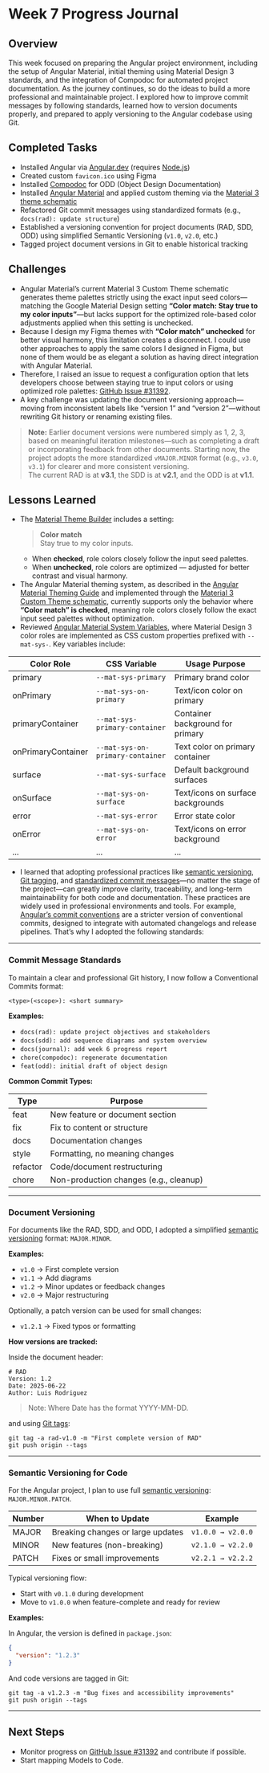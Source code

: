 # Week 7 Progress Journal  

## Overview 
This week focused on preparing the Angular project environment, including the setup of Angular Material, initial theming using Material Design 3 standards, and the integration of Compodoc for automated project documentation.
As the journey continues, so do the ideas to build a more professional and maintainable project. I explored how to improve commit messages by following standards, learned how to version documents properly, and prepared to apply versioning to the Angular codebase using Git.

## Completed Tasks
- Installed Angular via [Angular.dev](https://angular.dev/installation) (requires [Node.js](https://nodejs.org/en/download))  
- Created custom `favicon.ico` using Figma  
- Installed [Compodoc](https://compodoc.app/guides/installation.html) for ODD (Object Design Documentation)  
- Installed [Angular Material](https://material.angular.dev/guide/getting-started) and applied custom theming via the [Material 3 theme schematic](https://github.com/angular/components/blob/main/src/material/schematics/ng-generate/theme-color/README.md)
- Refactored Git commit messages using standardized formats (e.g., `docs(rad): update structure`)
- Established a versioning convention for project documents (RAD, SDD, ODD) using simplified Semantic Versioning (`v1.0`, `v2.0`, etc.)
- Tagged project document versions in Git to enable historical tracking

## Challenges  
- Angular Material’s current Material 3 Custom Theme schematic generates theme palettes strictly using the exact input seed colors—matching the Google Material Design setting **“Color match: Stay true to my color inputs”**—but lacks support for the optimized role-based color adjustments applied when this setting is unchecked.  
- Because I design my Figma themes with **“Color match” unchecked** for better visual harmony, this limitation creates a disconnect. I could use other approaches to apply the same colors I designed in Figma, but none of them would be as elegant a solution as having direct integration with Angular Material.  
- Therefore, I raised an issue to request a configuration option that lets developers choose between staying true to input colors or using optimized role palettes: [GitHub Issue #31392](https://github.com/angular/components/issues/31392#event-18258603669).
- A key challenge was updating the document versioning approach—moving from inconsistent labels like “version 1” and “version 2”—without rewriting Git history or renaming existing files.
> **Note:** Earlier document versions were numbered simply as 1, 2, 3, based on meaningful iteration milestones—such as completing a draft or incorporating feedback from other documents. Starting now, the project adopts the more standardized `vMAJOR.MINOR` format (e.g., `v3.0`, `v3.1`) for clearer and more consistent versioning.  
> The current RAD is at **v3.1**, the SDD is at **v2.1**, and the ODD is at **v1.1**.

## Lessons Learned 
- The [Material Theme Builder](https://material-foundation.github.io/material-theme-builder/) includes a setting:
  > **Color match**  
  > Stay true to my color inputs.
  - When **checked**, role colors closely follow the input seed palettes.  
  - When **unchecked**, role colors are optimized — adjusted for better contrast and visual harmony. 
- The Angular Material theming system, as described in the [Angular Material Theming Guide](https://material.angular.dev/guide/theming#pre-built-themes) and implemented through the [Material 3 Custom Theme schematic](https://github.com/angular/components/blob/main/src/material/schematics/ng-generate/theme-color/README.md), currently supports only the behavior where **“Color match” is checked**, meaning role colors closely follow the exact input seed palettes without optimization.
- Reviewed [Angular Material System Variables](https://material.angular.dev/guide/system-variables), where Material Design 3 color roles are implemented as CSS custom properties prefixed with `--mat-sys-`. Key variables include:

| Color Role          | CSS Variable                     | Usage Purpose                     |
|---------------------|----------------------------------|-----------------------------------|
| primary             | `--mat-sys-primary`              | Primary brand color               |
| onPrimary           | `--mat-sys-on-primary`           | Text/icon color on primary        |
| primaryContainer    | `--mat-sys-primary-container`    | Container background for primary  |
| onPrimaryContainer  | `--mat-sys-on-primary-container` | Text color on primary container   |
| surface             | `--mat-sys-surface`              | Default background surfaces       |
| onSurface           | `--mat-sys-on-surface`           | Text/icons on surface backgrounds |
| error               | `--mat-sys-error`                | Error state color                 |
| onError             | `--mat-sys-on-error`             | Text/icons on error background    |
| ...                 | ...                              | ...                               |

- I learned that adopting professional practices like [semantic versioning](https://semver.org/), [Git tagging](https://git-scm.com/book/en/v2/Git-Basics-Tagging), and [standardized commit messages](https://www.conventionalcommits.org/en/v1.0.0/)—no matter the stage of the project—can greatly improve clarity, traceability, and long-term maintainability for both code and documentation. These practices are widely used in professional environments and tools. For example, [Angular’s commit conventions](https://github.com/angular/angular/blob/main/CONTRIBUTING.md#commit) are a stricter version of conventional commits, designed to integrate with automated changelogs and release pipelines. That’s why I adopted the following standards:

---

### Commit Message Standards  
To maintain a clear and professional Git history, I now follow a Conventional Commits format:

```
<type>(<scope>): <short summary>
```

**Examples:**

- `docs(rad): update project objectives and stakeholders`
- `docs(sdd): add sequence diagrams and system overview`
- `docs(journal): add week 6 progress report`
- `chore(compodoc): regenerate documentation`
- `feat(odd): initial draft of object design`

**Common Commit Types:**

| Type      | Purpose                                |
|-----------|----------------------------------------|
| feat      | New feature or document section        |
| fix       | Fix to content or structure            |
| docs      | Documentation changes                  |
| style     | Formatting, no meaning changes         |
| refactor  | Code/document restructuring            |
| chore     | Non-production changes (e.g., cleanup) |

---

### Document Versioning  
For documents like the RAD, SDD, and ODD, I adopted a simplified [semantic versioning](https://semver.org/) format: `MAJOR.MINOR`.

**Examples:**

- `v1.0` → First complete version  
- `v1.1` → Add diagrams  
- `v1.2` → Minor updates or feedback changes  
- `v2.0` → Major restructuring  

Optionally, a patch version can be used for small changes:  
- `v1.2.1` → Fixed typos or formatting

**How versions are tracked:**

Inside the document header:

```
# RAD  
Version: 1.2  
Date: 2025-06-22  
Author: Luis Rodriguez
```

> Note: Where Date has the format YYYY-MM-DD.

and using [Git tags](https://git-scm.com/book/en/v2/Git-Basics-Tagging):

```
git tag -a rad-v1.0 -m "First complete version of RAD"
git push origin --tags
```

---

### Semantic Versioning for Code  
For the Angular project, I plan to use full [semantic versioning](https://semver.org/): `MAJOR.MINOR.PATCH`.

| Number  | When to Update                      | Example            |
|---------|--------------------------------------|--------------------|
| MAJOR   | Breaking changes or large updates    | `v1.0.0 → v2.0.0`  |
| MINOR   | New features (non-breaking)          | `v2.1.0 → v2.2.0`  |
| PATCH   | Fixes or small improvements          | `v2.2.1 → v2.2.2`  |

Typical versioning flow:

- Start with `v0.1.0` during development  
- Move to `v1.0.0` when feature-complete and ready for review

**Examples:**

In Angular, the version is defined in `package.json`:

```json
{
  "version": "1.2.3"
}
```

And code versions are tagged in Git:

```
git tag -a v1.2.3 -m "Bug fixes and accessibility improvements"
git push origin --tags
```
---

## Next Steps
- Monitor progress on [GitHub Issue #31392](https://github.com/angular/components/issues/31392#event-18258603669) and contribute if possible.
- Start mapping Models to Code.